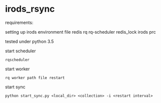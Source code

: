 # irods_rsync

requirements:

setting up irods environment file
redis
rq
rq-scheduler
redis_lock
irods prc

tested under python 3.5

start scheduler

```
rqscheduler
```

start worker

```
rq worker path file restart
```

start sync

```
python start_sync.py <local_dir> <collection> -i <restart interval>
```